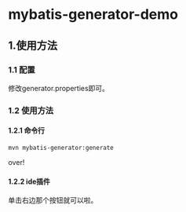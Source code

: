# mybatis-generator-demo

## 1.使用方法
### 1.1 配置

修改generator.properties即可。

### 1.2 使用方法
#### 1.2.1 命令行
```
mvn mybatis-generator:generate
```
over!

#### 1.2.2 ide插件
单击右边那个按钮就可以啦。

